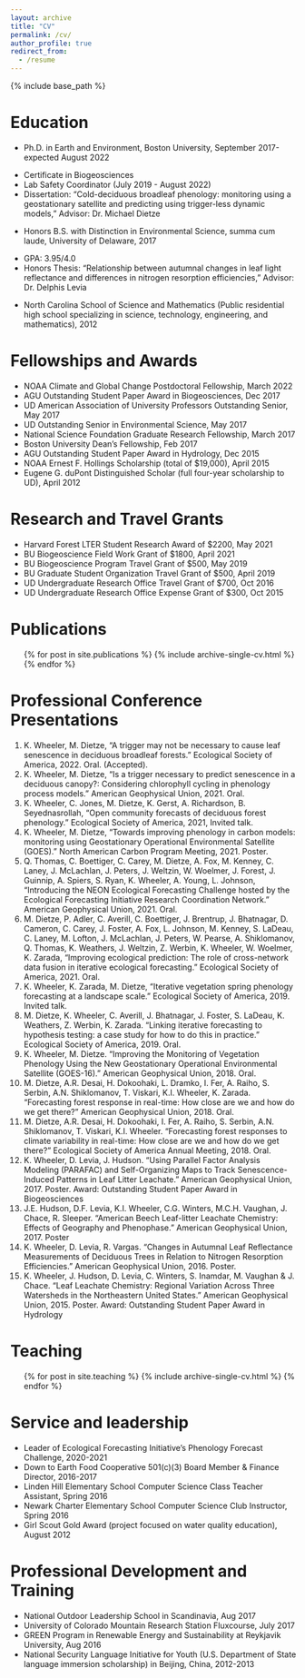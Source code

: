 ```yaml
---
layout: archive
title: "CV"
permalink: /cv/
author_profile: true
redirect_from:
  - /resume
---
```


{% include base_path %}

Education
======
* Ph.D. in Earth and Environment, Boston University, September 2017-expected August 2022
- Certificate in Biogeosciences
- Lab Safety Coordinator (July 2019 - August 2022)
- Dissertation: “Cold-deciduous broadleaf phenology: monitoring using a geostationary satellite and predicting using trigger-less dynamic models,” Advisor: Dr. Michael Dietze
* Honors B.S. with Distinction in Environmental Science, summa cum laude, University of Delaware, 2017
- GPA: 3.95/4.0
- Honors Thesis: “Relationship between autumnal changes in leaf light reflectance and differences in nitrogen resorption efficiencies,” Advisor: Dr. Delphis Levia 
* North Carolina School of Science and Mathematics (Public residential high school specializing in science, technology, engineering, and mathematics), 2012

  
Fellowships and Awards
======
* NOAA Climate and Global Change Postdoctoral Fellowship, March 2022
* AGU Outstanding Student Paper Award in Biogeosciences, Dec 2017
* UD American Association of University Professors Outstanding Senior, May 2017
* UD Outstanding Senior in Environmental Science, May 2017
* National Science Foundation Graduate Research Fellowship, March 2017
* Boston University Dean’s Fellowship, Feb 2017
* AGU Outstanding Student Paper Award in Hydrology, Dec 2015
* NOAA Ernest F. Hollings Scholarship (total of $19,000), April 2015
* Eugene G. duPont Distinguished Scholar (full four-year scholarship to UD), April 2012

Research and Travel Grants
======
* Harvard Forest LTER Student Research Award of $2200, May 2021
* BU Biogeoscience Field Work Grant of $1800, April 2021
* BU Biogeoscience Program Travel Grant of $500, May 2019
* BU Graduate Student Organization Travel Grant of $500, April 2019
* UD Undergraduate Research Office Travel Grant of $700, Oct 2016
* UD Undergraduate Research Office Expense Grant of $300, Oct 2015


Publications
======
  <ul>{% for post in site.publications %}
    {% include archive-single-cv.html %}
  {% endfor %}</ul>
  
Professional Conference Presentations
======
1. K. Wheeler, M. Dietze, “A trigger may not be necessary to cause leaf senescence in deciduous broadleaf forests.” Ecological Society of America, 2022. Oral. (Accepted). 
2. K. Wheeler, M. Dietze, “Is a trigger necessary to predict senescence in a deciduous canopy?: Considering chlorophyll cycling in phenology process models.” American Geophysical Union, 2021. Oral. 
3. K. Wheeler, C. Jones, M. Dietze, K. Gerst, A. Richardson, B. Seyednasrollah, “Open community forecasts of deciduous forest phenology.” Ecological Society of America, 2021, Invited talk.
4. K. Wheeler, M. Dietze, “Towards improving phenology in carbon models: monitoring using Geostationary Operational Environmental Satellite (GOES).” North American Carbon Program Meeting, 2021. Poster.
5. Q. Thomas, C. Boettiger, C. Carey, M. Dietze, A. Fox, M. Kenney, C. Laney, J. McLachlan, J. Peters, J. Weltzin, W. Woelmer, J. Forest, J. Guinnip, A. Spiers, S. Ryan, K. Wheeler, A. Young, L. Johnson, “Introducing the NEON Ecological Forecasting Challenge hosted by the Ecological Forecasting Initiative Research Coordination Network.” American Geophysical Union, 2021. Oral. 
6. M. Dietze, P. Adler, C. Averill, C. Boettiger, J. Brentrup, J. Bhatnagar, D. Cameron, C. Carey, J. Foster, A. Fox, L. Johnson, M. Kenney, S. LaDeau, C. Laney, M. Lofton, J. McLachlan, J. Peters, W. Pearse, A. Shiklomanov, Q. Thomas, K. Weathers, J. Weltzin, Z. Werbin, K. Wheeler, W. Woelmer, K. Zarada, “Improving ecological prediction: The role of cross-network data fusion in iterative ecological forecasting.” Ecological Society of America, 2021. Oral. 
7. K. Wheeler, K. Zarada, M. Dietze, “Iterative vegetation spring phenology forecasting at a landscape scale.” Ecological Society of America, 2019. Invited talk. 
8. M. Dietze, K. Wheeler, C. Averill, J. Bhatnagar, J. Foster, S. LaDeau, K. Weathers, Z. Werbin, K. Zarada. “Linking iterative forecasting to hypothesis testing: a case study for how to do this in practice.” Ecological Society of America, 2019. Oral. 
9. K. Wheeler, M. Dietze. “Improving the Monitoring of Vegetation Phenology Using the New Geostationary Operational Environmental Satellite (GOES-16).” American Geophysical Union, 2018. Oral. 
10. M. Dietze, A.R. Desai, H. Dokoohaki, L. Dramko, I. Fer, A. Raiho, S. Serbin, A.N. Shiklomanov, T. Viskari, K.I. Wheeler, K. Zarada. “Forecasting forest response in real-time: How close are we and how do we get there?” American Geophysical Union, 2018. Oral. 
11. M. Dietze, A.R. Desai, H. Dokoohaki, I. Fer, A. Raiho, S. Serbin, A.N. Shiklomanov, T. Viskari, K.I. Wheeler. “Forecasting forest responses to climate variability in real-time: How close are we and how do we get there?” Ecological Society of America Annual Meeting, 2018. Oral. 
12. K. Wheeler, D. Levia, J. Hudson. “Using Parallel Factor Analysis Modeling (PARAFAC) and Self-Organizing Maps to Track Senescence-Induced Patterns in Leaf Litter Leachate.” American Geophysical Union, 2017. Poster.
Award: Outstanding Student Paper Award in Biogeosciences
13. J.E. Hudson, D.F. Levia, K.I. Wheeler, C.G. Winters, M.C.H. Vaughan, J. Chace, R. Sleeper. “American Beech Leaf-litter Leachate Chemistry: Effects of Geography and Phenophase.” American Geophysical Union, 2017. Poster
14. K. Wheeler, D. Levia, R. Vargas. “Changes in Autumnal Leaf Reflectance Measurements of Deciduous Trees in Relation to Nitrogen Resorption Efficiencies.” American Geophysical Union, 2016. Poster. 
15. K. Wheeler, J. Hudson, D. Levia, C. Winters, S. Inamdar, M. Vaughan & J. Chace. “Leaf Leachate Chemistry: Regional Variation Across Three Watersheds in the Northeastern United States.” American Geophysical Union, 2015. Poster. 
Award: Outstanding Student Paper Award in Hydrology 

  
Teaching
======
  <ul>{% for post in site.teaching %}
    {% include archive-single-cv.html %}
  {% endfor %}</ul>
  
Service and leadership
======
* Leader of Ecological Forecasting Initiative’s Phenology Forecast Challenge, 2020-2021
* Down to Earth Food Cooperative 501(c)(3) Board Member & Finance Director, 2016-2017
* Linden Hill Elementary School Computer Science Class Teacher Assistant, Spring 2016
* Newark Charter Elementary School Computer Science Club Instructor, Spring 2016
* Girl Scout Gold Award (project focused on water quality education), August 2012


Professional Development and Training
======
* National Outdoor Leadership School in Scandinavia, Aug 2017
* University of Colorado Mountain Research Station Fluxcourse, July 2017
* GREEN Program in Renewable Energy and Sustainability at Reykjavik University, Aug 2016
* National Security Language Initiative for Youth (U.S. Department of State language immersion scholarship) in Beijing, China, 2012-2013

